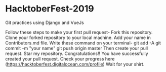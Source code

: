 # HacktoberFest-2019
 Git practices using Django and VueJs

Follow these steps to make your first pull request-
Fork this repository.
Clone your forked repository to your local machine.
Add your name in Contributors.md file.
Write these command on your terminal-
git add -A
git commit -m "your name"
git push origin master
Then create your pull request.
Star my repository.
Congratulations!! You have successfully created your pull request.
Check your progress here (https://hacktoberfest.digitalocean.com/profile)
Wait for your shirt.

